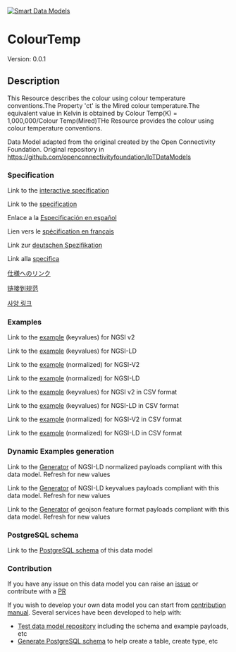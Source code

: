 [![Smart Data Models](https://smartdatamodels.org/wp-content/uploads/2022/01/SmartDataModels_logo.png "Logo")](https://smartdatamodels.org)
# ColourTemp
Version: 0.0.1

## Description 

This Resource describes the colour using colour temperature conventions.The Property 'ct' is the Mired colour temperature.The equivalent value in Kelvin is obtained by Colour Temp(K) = 1,000,000/Colour Temp(Mired)THe Resource provides the colour using colour temperature conventions.

Data Model adapted from the original created by the Open Connectivity Foundation. Original repository in https://github.com/openconnectivityfoundation/IoTDataModels
### Specification

Link to the [interactive specification](https://swagger.lab.fiware.org/?url=https://smart-data-models.github.io/dataModel.OCF/ColourTemp/swagger.yaml)

Link to the [specification](https://github.com/smart-data-models/dataModel.OCF/blob/master/ColourTemp/doc/spec.md)

Enlace a la [Especificación en español](https://github.com/smart-data-models/dataModel.OCF/blob/master/ColourTemp/doc/spec_ES.md)

Lien vers le [spécification en français](https://github.com/smart-data-models/dataModel.OCF/blob/master/ColourTemp/doc/spec_FR.md)

Link zur [deutschen Spezifikation](https://github.com/smart-data-models/dataModel.OCF/blob/master/ColourTemp/doc/spec_DE.md)

Link alla [specifica](https://github.com/smart-data-models/dataModel.OCF/blob/master/ColourTemp/doc/spec_IT.md)

[仕様へのリンク](https://github.com/smart-data-models/dataModel.OCF/blob/master/ColourTemp/doc/spec_JA.md)

[链接到规范](https://github.com/smart-data-models/dataModel.OCF/blob/master/ColourTemp/doc/spec_ZH.md)

[사양 링크](https://github.com/smart-data-models/dataModel.OCF/blob/master/ColourTemp/doc/spec_KO.md)
### Examples

Link to the [example](https://smart-data-models.github.io/dataModel.OCF/ColourTemp/examples/example.json) (keyvalues) for NGSI v2

Link to the [example](https://smart-data-models.github.io/dataModel.OCF/ColourTemp/examples/example.jsonld) (keyvalues) for NGSI-LD

Link to the [example](https://smart-data-models.github.io/dataModel.OCF/ColourTemp/examples/example-normalized.json) (normalized) for NGSI-V2

Link to the [example](https://smart-data-models.github.io/dataModel.OCF/ColourTemp/examples/example-normalized.jsonld) (normalized) for NGSI-LD

Link to the [example](https://github.com/smart-data-models/dataModel.OCF/blob/master/ColourTemp/examples/example.json.csv) (keyvalues) for NGSI v2 in CSV format

Link to the [example](https://github.com/smart-data-models/dataModel.OCF/blob/master/ColourTemp/examples/example.jsonld.csv) (keyvalues) for NGSI-LD in CSV format

Link to the [example](https://github.com/smart-data-models/dataModel.OCF/blob/master/ColourTemp/examples/example-normalized.json.csv) (normalized) for NGSI-V2 in CSV format

Link to the [example](https://github.com/smart-data-models/dataModel.OCF/blob/master/ColourTemp/examples/example-normalized.jsonld.csv) (normalized) for NGSI-LD in CSV format
### Dynamic Examples generation

Link to the [Generator](https://smartdatamodels.org/extra/ngsi-ld_generator.php?schemaUrl=https://raw.githubusercontent.com/smart-data-models/dataModel.OCF/master/ColourTemp/schema.json&email=info@smartdatamodels.org) of NGSI-LD normalized payloads compliant with this data model. Refresh for new values

Link to the [Generator](https://smartdatamodels.org/extra/ngsi-ld_generator_keyvalues.php?schemaUrl=https://raw.githubusercontent.com/smart-data-models/dataModel.OCF/master/ColourTemp/schema.json&email=info@smartdatamodels.org) of NGSI-LD keyvalues payloads compliant with this data model. Refresh for new values

Link to the [Generator](https://smartdatamodels.org/extra/geojson_features_generator.php?schemaUrl=https://raw.githubusercontent.com/smart-data-models/dataModel.OCF/master/ColourTemp/schema.json&email=info@smartdatamodels.org) of geojson feature format payloads compliant with this data model. Refresh for new values
### PostgreSQL schema

Link to the [PostgreSQL schema](https://github.com/smart-data-models/dataModel.OCF/blob/master/ColourTemp/schema.sql) of this data model
### Contribution

 If you have any issue on this data model you can raise an [issue](https://github.com/smart-data-models/dataModel.OCF/issues)  or contribute with a [PR](https://github.com/smart-data-models/dataModel.OCF/pulls)

 If you wish to develop your own data model you can start from [contribution manual](https://bit.ly/contribution_manual). Several services have been developed to help with: 
 - [Test data model repository](https://smartdatamodels.org/index.php/data-models-contribution-api/) including the schema and example payloads, etc
 - [Generate PostgreSQL schema](https://smartdatamodels.org/index.php/sql-service/) to help create a table, create type, etc
